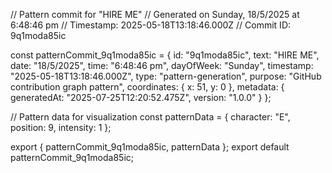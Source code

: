 // Pattern commit for "HIRE ME"
// Generated on Sunday, 18/5/2025 at 6:48:46 pm
// Timestamp: 2025-05-18T13:18:46.000Z
// Commit ID: 9q1moda85ic

const patternCommit_9q1moda85ic = {
  id: "9q1moda85ic",
  text: "HIRE ME",
  date: "18/5/2025",
  time: "6:48:46 pm",
  dayOfWeek: "Sunday",
  timestamp: "2025-05-18T13:18:46.000Z",
  type: "pattern-generation",
  purpose: "GitHub contribution graph pattern",
  coordinates: {
    x: 51,
    y: 0
  },
  metadata: {
    generatedAt: "2025-07-25T12:20:52.475Z",
    version: "1.0.0"
  }
};

// Pattern data for visualization
const patternData = {
  character: "E",
  position: 9,
  intensity: 1
};

export { patternCommit_9q1moda85ic, patternData };
export default patternCommit_9q1moda85ic;
